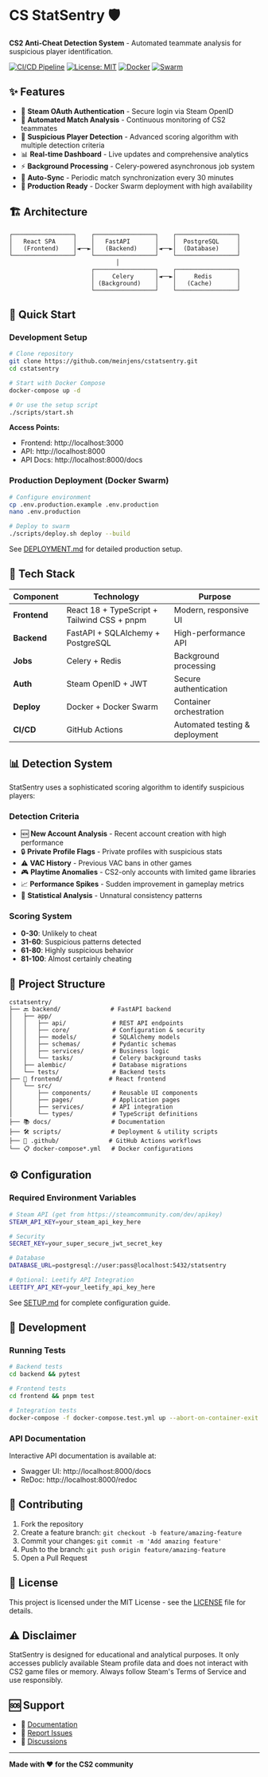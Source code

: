 # CS StatSentry 🛡️

**CS2 Anti-Cheat Detection System** - Automated teammate analysis for suspicious player identification.

[![CI/CD Pipeline](https://github.com/meinjens/cstatsentry/workflows/CI/CD%20Pipeline/badge.svg)](https://github.com/meinjens/cstatsentry/actions)
[![License: MIT](https://img.shields.io/badge/License-MIT-yellow.svg)](https://opensource.org/licenses/MIT)
[![Docker](https://img.shields.io/badge/Docker-Ready-blue)](https://www.docker.com/)
[![Swarm](https://img.shields.io/badge/Docker%20Swarm-Supported-green)](https://docs.docker.com/engine/swarm/)

## ✨ Features

- 🔐 **Steam OAuth Authentication** - Secure login via Steam OpenID
- 🎯 **Automated Match Analysis** - Continuous monitoring of CS2 teammates
- 🚨 **Suspicious Player Detection** - Advanced scoring algorithm with multiple detection criteria
- 📊 **Real-time Dashboard** - Live updates and comprehensive analytics
- ⚡ **Background Processing** - Celery-powered asynchronous job system
- 🔄 **Auto-Sync** - Periodic match synchronization every 30 minutes
- 🐳 **Production Ready** - Docker Swarm deployment with high availability

## 🏗️ Architecture

```
┌─────────────────┐    ┌─────────────────┐    ┌─────────────────┐
│   React SPA     │    │   FastAPI       │    │  PostgreSQL     │
│   (Frontend)    │◄──►│   (Backend)     │◄──►│  (Database)     │
└─────────────────┘    └─────────────────┘    └─────────────────┘
                              │
                       ┌─────────────────┐    ┌─────────────────┐
                       │     Celery      │◄──►│     Redis       │
                       │ (Background)    │    │   (Cache)       │
                       └─────────────────┘    └─────────────────┘
```

## 🚀 Quick Start

### Development Setup

```bash
# Clone repository
git clone https://github.com/meinjens/cstatsentry.git
cd cstatsentry

# Start with Docker Compose
docker-compose up -d

# Or use the setup script
./scripts/start.sh
```

**Access Points:**
- Frontend: http://localhost:3000
- API: http://localhost:8000
- API Docs: http://localhost:8000/docs

### Production Deployment (Docker Swarm)

```bash
# Configure environment
cp .env.production.example .env.production
nano .env.production

# Deploy to swarm
./scripts/deploy.sh deploy --build
```

See [DEPLOYMENT.md](docs/DEPLOYMENT.md) for detailed production setup.

## 🔧 Tech Stack

| Component | Technology | Purpose |
|-----------|------------|---------|
| **Frontend** | React 18 + TypeScript + Tailwind CSS + pnpm | Modern, responsive UI |
| **Backend** | FastAPI + SQLAlchemy + PostgreSQL | High-performance API |
| **Jobs** | Celery + Redis | Background processing |
| **Auth** | Steam OpenID + JWT | Secure authentication |
| **Deploy** | Docker + Docker Swarm | Container orchestration |
| **CI/CD** | GitHub Actions | Automated testing & deployment |

## 📊 Detection System

StatSentry uses a sophisticated scoring algorithm to identify suspicious players:

### Detection Criteria
- 🆕 **New Account Analysis** - Recent account creation with high performance
- 🔒 **Private Profile Flags** - Private profiles with suspicious stats
- ⚠️ **VAC History** - Previous VAC bans in other games
- 🎮 **Playtime Anomalies** - CS2-only accounts with limited game libraries
- 📈 **Performance Spikes** - Sudden improvement in gameplay metrics
- 🎯 **Statistical Analysis** - Unnatural consistency patterns

### Scoring System
- **0-30**: Unlikely to cheat
- **31-60**: Suspicious patterns detected
- **61-80**: Highly suspicious behavior
- **81-100**: Almost certainly cheating

## 📁 Project Structure

```
cstatsentry/
├── 🔙 backend/              # FastAPI backend
│   ├── app/
│   │   ├── api/             # REST API endpoints
│   │   ├── core/            # Configuration & security
│   │   ├── models/          # SQLAlchemy models
│   │   ├── schemas/         # Pydantic schemas
│   │   ├── services/        # Business logic
│   │   └── tasks/           # Celery background tasks
│   ├── alembic/             # Database migrations
│   └── tests/               # Backend tests
├── 🎨 frontend/             # React frontend
│   └── src/
│       ├── components/      # Reusable UI components
│       ├── pages/           # Application pages
│       ├── services/        # API integration
│       └── types/           # TypeScript definitions
├── 📚 docs/                 # Documentation
├── 🛠️ scripts/              # Deployment & utility scripts
├── 🐳 .github/              # GitHub Actions workflows
└── 📋 docker-compose*.yml   # Docker configurations
```

## ⚙️ Configuration

### Required Environment Variables

```bash
# Steam API (get from https://steamcommunity.com/dev/apikey)
STEAM_API_KEY=your_steam_api_key_here

# Security
SECRET_KEY=your_super_secure_jwt_secret_key

# Database
DATABASE_URL=postgresql://user:pass@localhost:5432/statsentry

# Optional: Leetify API Integration
LEETIFY_API_KEY=your_leetify_api_key_here
```

See [SETUP.md](docs/SETUP.md) for complete configuration guide.

## 🧪 Development

### Running Tests

```bash
# Backend tests
cd backend && pytest

# Frontend tests
cd frontend && pnpm test

# Integration tests
docker-compose -f docker-compose.test.yml up --abort-on-container-exit
```

### API Documentation

Interactive API documentation is available at:
- Swagger UI: http://localhost:8000/docs
- ReDoc: http://localhost:8000/redoc

## 🤝 Contributing

1. Fork the repository
2. Create a feature branch: `git checkout -b feature/amazing-feature`
3. Commit your changes: `git commit -m 'Add amazing feature'`
4. Push to the branch: `git push origin feature/amazing-feature`
5. Open a Pull Request

## 📄 License

This project is licensed under the MIT License - see the [LICENSE](LICENSE) file for details.

## ⚠️ Disclaimer

StatSentry is designed for educational and analytical purposes. It only accesses publicly available Steam profile data and does not interact with CS2 game files or memory. Always follow Steam's Terms of Service and use responsibly.

## 🆘 Support

- 📖 [Documentation](docs/)
- 🐛 [Report Issues](https://github.com/meinjens/cstatsentry/issues)
- 💬 [Discussions](https://github.com/meinjens/cstatsentry/discussions)

---

**Made with ❤️ for the CS2 community**